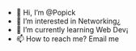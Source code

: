 - 👋 Hi, I’m @Popick
- 👀 I’m interested in Networking¿
- 🌱 I’m currently learning Web Dev¡
- 📫 How to reach me? Email me

<!---
Popick/Popick is a ✨ special ✨ repository because its `README.md` (this file) appears on your GitHub profile.
You can click the Preview link to take a look at your changes.
--->

